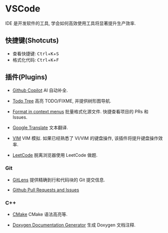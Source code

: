 # VSCode

IDE 是开发软件的工具, 学会如何高效使用工具将显著提升生产效率.  

## 快捷键(Shotcuts)

- 查看快捷键: <kbd>Ctrl</kbd>+<kbd>K</kbd>+<kbd>S</kbd>
- 格式化代码: <kbd>Ctrl</kbd>+<kbd>K</kbd>+<kbd>F</kbd>

## 插件(Plugins)

- [Github Copilot](https://marketplace.visualstudio.com/items?itemName=GitHub.copilot) AI 自动补全.

- [Todo Tree](https://marketplace.visualstudio.com/items?itemName=Gruntfuggly.todo-tree)
高亮 TODO/FIXME, 并提供树形图导航.

- [Format in context menus](https://marketplace.visualstudio.com/items?itemName=lacroixdavid1.vscode-format-context-menu)
批量格式化源文件.
快捷查看项目的 PRs 和 Issues.

- [Google Translate](https://marketplace.visualstudio.com/items?itemName=hancel.google-translate)
文本翻译.

- [VIM](https://marketplace.visualstudio.com/items?itemName=vscodevim.vim)
VIM 模拟. 如果已经熟悉了 VI/VIM 的键盘操作, 该插件将提升键盘操作效率.

- [LeetCode](https://marketplace.visualstudio.com/items?itemName=LeetCode.vscode-leetcode)
脱离浏览器使用 LeetCode 做题.

### Git

- [GitLens](https://marketplace.visualstudio.com/items?itemName=eamodio.gitlens)
提供精确到行和代码块的 Git 提交信息.

- [Github Pull Requests and Issues](https://marketplace.visualstudio.com/items?itemName=GitHub.vscode-pull-request-github)

### C++

- [CMake](https://marketplace.visualstudio.com/items?itemName=twxs.cmake)
CMake 语法高亮等.

- [Doxygen Documentation Generator](https://marketplace.visualstudio.com/items?itemName=cschlosser.doxdocgen)
生成 Doxygen 文档注释.
